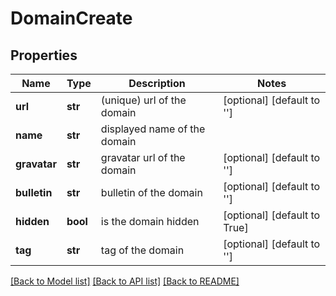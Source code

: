 # DomainCreate

## Properties
Name | Type | Description | Notes
------------ | ------------- | ------------- | -------------
**url** | **str** | (unique) url of the domain | [optional] [default to '']
**name** | **str** | displayed name of the domain | 
**gravatar** | **str** | gravatar url of the domain | [optional] [default to '']
**bulletin** | **str** | bulletin of the domain | [optional] [default to '']
**hidden** | **bool** | is the domain hidden | [optional] [default to True]
**tag** | **str** | tag of the domain | [optional] [default to '']

[[Back to Model list]](../README.md#documentation-for-models) [[Back to API list]](../README.md#documentation-for-api-endpoints) [[Back to README]](../README.md)

